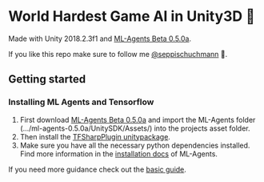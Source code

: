 # World Hardest Game AI in Unity3D 🤖

Made with Unity 2018.2.3f1 and [ML-Agents Beta 0.5.0a](https://github.com/Unity-Technologies/ml-agents/releases/tag/0.5.0a).

If you like this repo make sure to follow me [@seppischuchmann](https://www.instagram.com/seppischuchmann/) 👋.

## Getting started
### Installing ML Agents and Tensorflow
1. First download [ML-Agents Beta 0.5.0a](https://github.com/Unity-Technologies/ml-agents/releases/tag/0.5.0a) and import the ML-Agents folder (.../ml-agents-0.5.0a/UnitySDK/Assets/) into the projects asset folder.
2. Then install the [TFSharpPlugin unitypackage](https://s3.amazonaws.com/unity-ml-agents/0.5/TFSharpPlugin.unitypackage). 
3. Make sure you have all the necessary python dependencies installed. Find more information in the [installation docs](https://github.com/Unity-Technologies/ml-agents/blob/master/docs/Installation.md) of ML-Agents.

If you need more guidance check out the [basic guide](https://github.com/Unity-Technologies/ml-agents/blob/master/docs/Basic-Guide.md).

